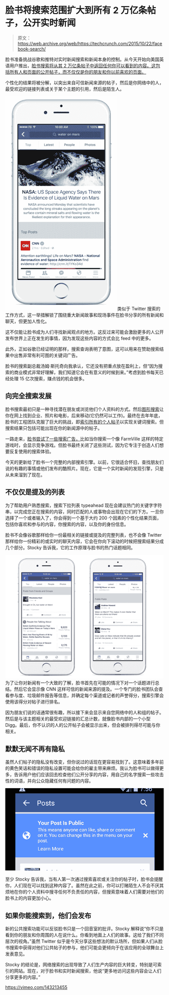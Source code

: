 # 脸书将搜索范围扩大到所有 2 万亿条帖子，公开实时新闻

> 原文：<https://web.archive.org/web/https://techcrunch.com/2015/10/22/facebook-search/>

脸书准备挑战谷歌和推特对实时新闻搜索和新闻本身的控制。从今天开始向美国英语用户推出，[脸书搜索将从其 2 万亿条帖子中返回任何你可以看到的内容。这包括所有人和页面的公开帖子，而不仅仅是你的朋友和你以前喜欢的页面。](https://web.archive.org/web/20221006180716/http://newsroom.fb.com/news/2015/10/search-fyi-find-what-the-world-is-saying-with-facebook-search/)

个性化的结果将被分解，以突出来自可信新闻来源的帖子，然后是你网络中的人，最受欢迎的链接列表或关于某个主题的引用，然后是陌生人。

![Facebook Search Summary](img/6a36999688ab23995560ab16100e0b10.png)类似于 Twitter 搜索的工作方式，这一举措解锁了围绕重大新闻故事和现场事件在脸书分享的所有新闻和聊天，但更加人性化。

这不仅能让脸书成为人们寻找新闻观点的地方。这反过来可能会激励更多的人公开发布世界上正在发生的事情，因为发现这些内容的方式会比 feed 中的更多。

此外，正如谷歌已经证明的那样，搜索查询表明了意图，这可以用来在赞助搜索结果中出售非常有利可图的关键词广告。

脸书的搜索副总裁汤姆·斯托奇向我承认，它还没有把重点放在盈利上，但“因为搜索的商业模式非常好理解，我们知道它会在有意义的时候到来。”考虑到脸书每天已经处理 15 亿次搜索，赚点钱的机会很多。

## 向完全搜索发展

脸书搜索最初只是一种寻找潜在朋友或浏览他们个人资料的方式。然后[图形搜索](https://web.archive.org/web/20221006180716/https://beta.techcrunch.com/2013/01/15/facebook-announces-its-third-pillar-graph-search/)让你在网上找到企业、照片和电影，后来移动(它仍然可以工作)。最终在去年年底，脸书的工程团队克服了巨大的挑战，即[索引所有的个人帖子](https://web.archive.org/web/20221006180716/https://beta.techcrunch.com/2014/12/08/facebook-keyword-search/)以实现关键词搜索。但搜索结果只包括可能出现在你的新闻源中的帖子。

一路走来，[脸书尝试了一些搜索广告，](https://web.archive.org/web/20221006180716/https://beta.techcrunch.com/2012/08/22/facebook-search-ads/)比如当你搜索一个像 FarmVille 这样的特定游戏时，会显示竞争游戏。但脸书最终关闭了这些测试，因为它专注于创造人们想要反复使用的搜索体验。

今天的更新给了脸书一个完整的内部搜索引擎。以前，它很适合怀旧，查找朋友们说的有趣的事情或他们发布的酷照片。现在，它是一个实时新闻的发现引擎，只是从未来溜到了现在。

## 不仅仅是提及的列表

为了帮助用户熟悉搜索，搜索下拉列表 typeahead 现在会建议热门的关键字字符串，以完成您正在搜索的内容，同时匹配的人或事物会出现在它们的下方。一旦你选择了一个或者输入了，你会得到一个基于大约 200 个因素的个性化结果页面，包括你喜欢和参与的内容，你搜索的内容，以及你的身份信息。

脸书不会像谷歌那样给你一份最相关的链接或提及的完整列表，也不会像 Twitter 那样给你一份精彩的或实时的聊天内容，它会在你向下滚动的时候把搜索结果分成几个部分。Stocky 告诉我，它的工作原理与脸书的热门话题相同。

![Facebook Search Results](img/e3d3b9c0a4f0d1f15509fa85d8362e8b.png)
为了让你对新闻有一个大致的了解，脸书首先在可能的情况下对一个话题进行总结。然后它会显示像 CNN 这样可信的新闻来源的提及。一个专门的脸书团队会查看参与度、垃圾邮件报告等信息，并确定每个渠道或记者的声誉得分，搜索引擎会使用该得分对帖子进行排名。

因为朋友们说的话通常很有趣，所以接下来会显示来自您网络中的人和组的帖子。然后是与该主题相关的最受欢迎链接的汇总计数，就像脸书内部的一个小型 Digg。最后，你不认识的人的公开帖子会被显示出来，但会被排列得尽可能与你相关。

## 默默无闻不再有隐私

虽然人们帖子的隐私没有改变，但你说过的话现在更容易找到了。这意味着多年前的黄色笑话和错误的隐私设置可能会给你的雇主带来麻烦。我认为脸书可以做得更多，告诉用户他们应该回去检查他们公开分享的内容，用自己的名字搜索一些攻击性的词语，并向公众隐藏任何有问题的内容。

![unnamed](img/93507da2a3f05d659cffb36147485c06.png)

至少 Stocky 告诉我，当有人第一次通过搜索喜欢或关注你的帖子时，脸书会提醒你，人们现在可以找到这种内容了。虽然在此之前，你可以打赌陌生人不会不厌其烦地在你的个人资料中搜寻任何不负责任的内容，但搜索意味着人们需要对他们的脸书上的内容更加小心。

## 如果你能搜索到，他们会发布

新的公共搜索功能可以反驳脸书只是一个回音室的批评。Stocky 解释说“你不只是看到你的朋友和你周围的人在说什么。你看到地面上人们的故事。这给了我们不同层次的视角。”虽然 Twitter 似乎是今天分享这些想法的默认场所，但如果人们从脸书搜索中获得对他们公共帖子的参与，他们可能会更倾向于在该应用的全球舞台上发表意见。

Stocky 的结论是，网络搜索的出现导致了人们生产内容的巨大转变，特别是可索引的网站。现在，对于脸书和实时新闻搜索，他说“更多地访问这些内容会让人们分享更多的内容。”

https://vimeo.com/143213455